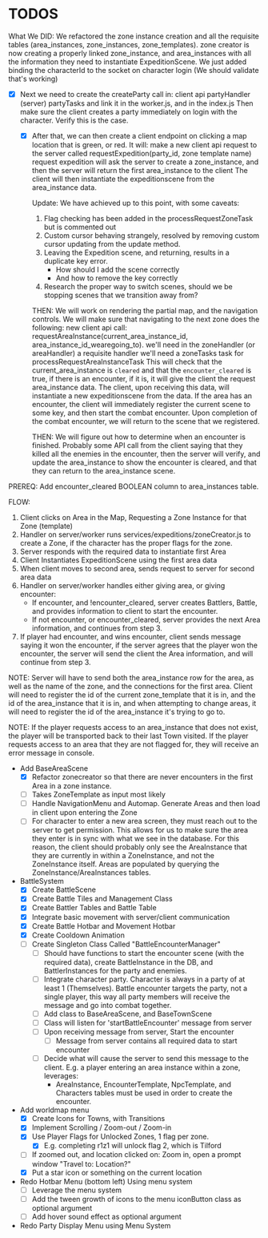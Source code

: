 # TODOS


What We DID:
We refactored the zone instance creation and all the requisite tables (area_instances, zone_instances, zone_templates).
zone creator is now creating a properly linked zone_instance, and area_instances with all the information they need to instantiate ExpeditionScene.
We just added binding the characterId to the socket on character login (We should validate that's working)
- [x] Next we need to create the createParty call in:
    client api
    partyHandler (server)
    partyTasks
    and link it in the worker.js, and in the index.js
    Then make sure the client creates a party immediately on login with the character.
    Verify this is the case.

    - [x] After that, we can then create a client endpoint on clicking a map location that is green, or red.
    It will:
        make a new client api request to the server called requestExpedition(party_id, zone template name)
        request expedition will ask the server to create a zone_instance, and then the server will return the first area_instance to the client
        The client will then instantiate the expeditionscene from the area_instance data.

        Update: We have achieved up to this point, with some caveats:
        1) Flag checking has been added in the processRequestZoneTask but is commented out
        2) Custom cursor behaving strangely, resolved by removing custom cursor updating from the update method.
        3) Leaving the Expedition scene, and returning, results in a duplicate key error.  
            - How should I add the scene correctly
            - And how to remove the key correctly
        4) Research the proper way to switch scenes, should we be stopping scenes that we transition
            away from?

        THEN:
        We will work on rendering the partial map, and the navigation controls.
        We will make sure that navigating to the next zone does the following:
            new client api call: requestAreaInstance(current_area_instance_id, area_instance_id_wearegoing_to).
            we'll need in the zoneHandler (or areaHandler) a requisite handler
            we'll need a zoneTasks task for processRequestAreaInstanceTask
                This will check that the current_area_instance is `cleared` and that the `encounter_cleared` is true, if there is an encounter, if it is, it will give the client the request area_instance data.
            The client, upon receiving this data, will instantiate a new expeditionscene from the data.
            If the area has an encounter, the client will immediately register the current scene to some key, and then start the combat encounter.
            Upon completion of the combat encounter, we will return to the scene that we registered.

        THEN:
        We will figure out how to determine when an encounter is finished.
        Probably some API call from the client saying that they killed all the enemies in the encounter, then the server will verify, and update the area_instance to show the encounter is cleared, and that they can return to the area_instance scene.



PREREQ: Add encounter_cleared BOOLEAN column to area_instances table.

FLOW:
1. Client clicks on Area in the Map, Requesting a Zone Instance for that Zone (template)
2. Handler on server/worker runs services/expeditions/zoneCreator.js to create a Zone, if the character has the proper flags for the zone.
3. Server responds with the required data to instantiate first Area
4. Client Instantiates ExpeditionScene using the first area data
5. When client moves to second area, sends request to server for second area data
6. Handler on server/worker handles either giving area, or giving encounter:
    - If encounter, and !encounter_cleared, server creates Battlers, Battle, and provides information to client to start the encounter.
    - If not encounter, or encounter_cleared, server provides the next Area information, and continues from step 3.
7. If player had encounter, and wins encounter, client sends message saying it won the encounter, if the server agrees that the player won the encounter, the server will send the client the Area information, and will continue from step 3.

NOTE: Server will have to send both the area_instance row for the area, as well as the name of the zone, and the connections for the first area.  Client will need to register the id of the current zone_template that it is in, and the id of the area_instance that it is in, and when attempting to change areas, it will need to register the id of the area_instance it's trying to go to.

NOTE: If the player requests access to an area_instance that does not exist, the player will be transported back to their last Town visited.  If the player requests access to an area that they are not flagged for, they will receive an error message in console.

- Add BaseAreaScene
    - [x] Refactor zonecreator so that there are never encounters in the first Area in a zone instance.
    - [ ] Takes ZoneTemplate as input most likely
    - [ ] Handle NavigationMenu and Automap.  Generate Areas and then load in client upon entering the Zone
    - [ ] For character to enter a new area screen, they must reach out to the server to get permission.  This allows for us to make sure the area they enter is in sync with what we see in the database.  For this reason, the client should probably only see the AreaInstance that they are currently in within a ZoneInstance, and not the ZoneInstance itself.  Areas are populated by querying the ZoneInstance/AreaInstances tables. 

- BattleSystem
    - [x] Create BattleScene
    - [x] Create Battle Tiles and Management Class
    - [x] Create Battler Tables and Battle Table 
    - [x] Integrate basic movement with server/client communication
    - [x] Create Battle Hotbar and Movement Hotbar
    - [x] Create Cooldown Animation
    - [ ] Create Singleton Class Called "BattleEncounterManager"
        - [ ] Should have functions to start the encounter scene (with the required data), create BattleInstance in the DB, and BattlerInstances for the party and enemies.
        - [ ] Integrate character party.  Character is always in a party of at least 1 (Themselves).  Battle encounter targets the party, not a single player, this way all party members will receive the message and go into combat together.
        - [ ] Add class to BaseAreaScene, and BaseTownScene
        - [ ] Class will listen for 'startBattleEncounter' message from server
        - [ ] Upon receiving message from server, Start the encounter
            - [ ] Message from server contains all required data to start encounter
        - [ ] Decide what will cause the server to send this message to the client. E.g. a player entering an area instance within a zone, leverages:
            - AreaInstance, EncounterTemplate, NpcTemplate, and Characters tables must be used in order to create the encounter.


- Add worldmap menu
    - [x] Create Icons for Towns, with Transitions
    - [x] Implement Scrolling / Zoom-out / Zoom-in
    - [x] Use Player Flags for Unlocked Zones, 1 flag per zone. 
        - [x] E.g. completing r1z1 will unlock flag 2, which is Tilford
    - [ ] If zoomed out, and location clicked on: Zoom in, open a prompt window "Travel to: Location?"
    - [x] Put a star icon or something on the current location    

- Redo Hotbar Menu (bottom left) Using menu system
    - [ ] Leverage the menu system
    - [ ] Add the tween growth of icons to the menu iconButton class as optional argument
    - [ ] Add hover sound effect as optional argument

- Redo Party Display Menu using Menu System
